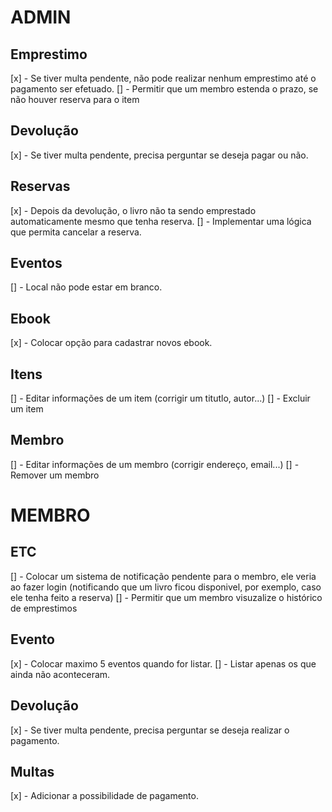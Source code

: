 # ADMIN
## Emprestimo
   [x] - Se tiver multa pendente, não pode realizar nenhum emprestimo até o pagamento ser efetuado.
   [] - Permitir que um membro estenda o prazo, se não houver reserva para o item

## Devolução
   [x] - Se tiver multa pendente, precisa perguntar se deseja pagar ou não.

## Reservas
   [x] - Depois da devolução, o livro não ta sendo emprestado automaticamente mesmo que tenha reserva.
   []  - Implementar uma lógica que permita cancelar a reserva.

## Eventos
   [] - Local não pode estar em branco.

## Ebook
   [x] - Colocar opção para cadastrar novos ebook.

## Itens
   [] - Editar informações de um item (corrigir um titutlo, autor...)
   [] - Excluir um item

## Membro
   [] - Editar informações de um membro (corrigir endereço, email...)
   [] - Remover um membro

   
# MEMBRO
## ETC
   [] - Colocar um sistema de notificação pendente para o membro, ele veria ao fazer login (notificando que um livro ficou disponivel, por exemplo, caso ele tenha feito a reserva)
   [] - Permitir que um membro visuzalize o histórico de emprestimos

## Evento
   [x] - Colocar maximo 5 eventos quando for listar.
   [] - Listar apenas os que ainda não aconteceram.

## Devolução
   [x] - Se tiver multa pendente, precisa perguntar se deseja realizar o pagamento.

## Multas
   [x] - Adicionar a possibilidade de pagamento.